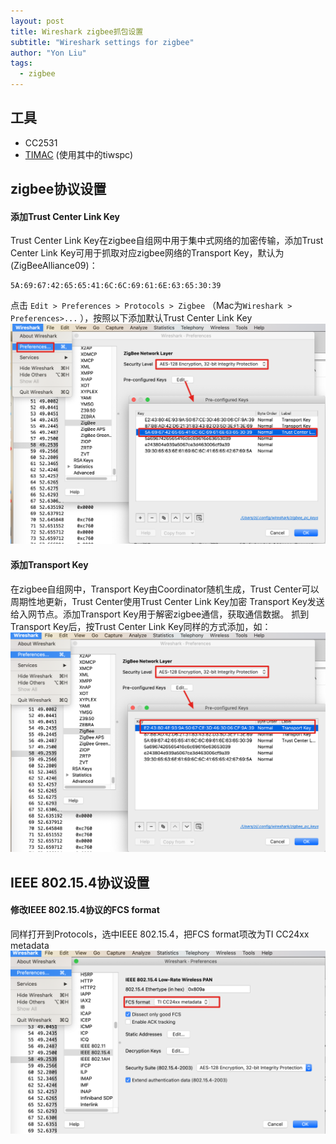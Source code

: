 ```yaml
---
layout: post
title: Wireshark zigbee抓包设置
subtitle: "Wireshark settings for zigbee"
author: "Yon Liu"
tags:
  - zigbee
--- 
```


## 工具
- CC2531
- [TIMAC](http://www.ti.com/tool/TIMAC) (使用其中的tiwspc)

## zigbee协议设置

#### 添加Trust Center Link Key
Trust Center Link Key在zigbee自组网中用于集中式网络的加密传输，添加Trust Center Link Key可用于抓取对应zigbee网络的Transport Key，默认为(ZigBeeAlliance09)：
```
5A:69:67:42:65:65:41:6C:6C:69:61:6E:63:65:30:39
```

点击 `Edit > Preferences > Protocols > Zigbee` （Mac为`Wireshark > Preferences>...` ），按照以下添加默认Trust Center Link Key
![](/images/zigbee/tcl-key.png)
#### 添加Transport Key
在zigbee自组网中，Transport Key由Coordinator随机生成，Trust Center可以周期性地更新，Trust Center使用Trust Center Link Key加密 Transport Key发送给入网节点。添加Transport Key用于解密zigbee通信，获取通信数据。
抓到Transport Key后，按Trust Center Link Key同样的方式添加，如：
![](/images/zigbee/transport-key.png)

## IEEE 802.15.4协议设置

#### 修改IEEE 802.15.4协议的FCS format
同样打开到Protocols，选中IEEE 802.15.4，把FCS format项改为TI CC24xx metadata
![](/images/zigbee/ieee802.15.4-fcs_format.png)